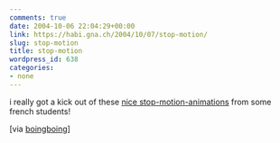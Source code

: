 ```yaml
---
comments: true
date: 2004-10-06 22:04:29+00:00
link: https://habi.gna.ch/2004/10/07/stop-motion/
slug: stop-motion
title: stop-motion
wordpress_id: 638
categories:
- none
---
```


i really got a kick out of these [nice stop-motion-animations](http://www.lebonze.co.uk/v2/flash/dancin.htm) from some french students!

[via [boingboing](https://boingboing.net/2004/10/06/fun_stop_motion_vide.html)]
